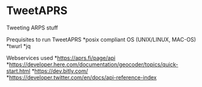 # TweetAPRS
Tweeting ARPS stuff

Prequisites to run TweetAPRS
*posix compliant OS (UNIX/LINUX, MAC-OS)
*twurl
*jq

Webservices used
*https://aprs.fi/page/api
*https://developer.here.com/documentation/geocoder/topics/quick-start.html
*https://dev.bitly.com/
*https://developer.twitter.com/en/docs/api-reference-index
